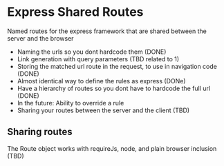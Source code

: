 Express Shared Routes
=====================

Named routes for the express framework that are shared between the server and the browser

* Naming the urls so you dont hardcode them (DONE)
* Link generation with query parameters (TBD related to 1)
* Storing the matched url route in the request, to use in navigation code (DONE)
* Almost identical way to define the rules as express (DONe)
* Have a hierarchy of routes so you dont have to hardcode the full url (DONE)
* In the future: Ability to override a rule
* Sharing your routes between the server and the client (TBD)


Sharing routes
--------------

The Route object works with requireJs, node, and plain browser inclusion (TBD)


